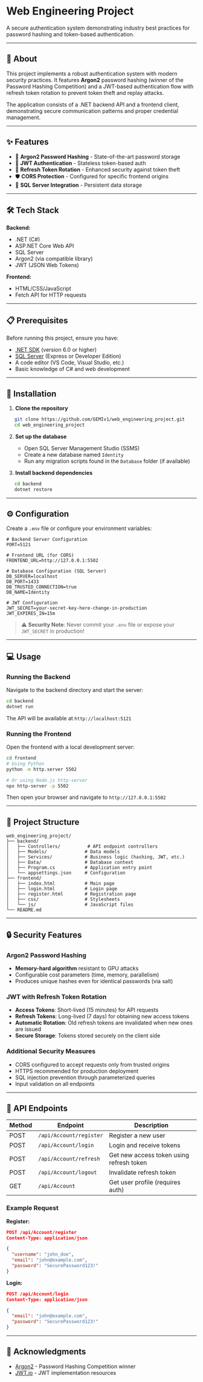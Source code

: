 # Web Engineering Project

A secure authentication system demonstrating industry best practices for password hashing and token-based authentication.

---

## 🧠 About

This project implements a robust authentication system with modern security practices. It features **Argon2** password hashing (winner of the Password Hashing Competition) and a JWT-based authentication flow with refresh token rotation to prevent token theft and replay attacks.

The application consists of a .NET backend API and a frontend client, demonstrating secure communication patterns and proper credential management.

---

## ✨ Features

- 🔐 **Argon2 Password Hashing** - State-of-the-art password storage
- 🎫 **JWT Authentication** - Stateless token-based auth
- 🔄 **Refresh Token Rotation** - Enhanced security against token theft
- 🛡️ **CORS Protection** - Configured for specific frontend origins
- 💾 **SQL Server Integration** - Persistent data storage

---

## 🛠️ Tech Stack

**Backend:**
- .NET (C#)
- ASP.NET Core Web API
- SQL Server
- Argon2 (via compatible library)
- JWT (JSON Web Tokens)

**Frontend:**
- HTML/CSS/JavaScript
- Fetch API for HTTP requests

---

## 📋 Prerequisites

Before running this project, ensure you have:

- [.NET SDK](https://dotnet.microsoft.com/download) (version 6.0 or higher)
- [SQL Server](https://www.microsoft.com/en-us/sql-server/sql-server-downloads) (Express or Developer Edition)
- A code editor (VS Code, Visual Studio, etc.)
- Basic knowledge of C# and web development

---

## 🚀 Installation

1. **Clone the repository**
```bash
   git clone https://github.com/GEMIv1/web_engineering_project.git
   cd web_engineering_project
```

2. **Set up the database**
   - Open SQL Server Management Studio (SSMS)
   - Create a new database named `Identity`
   - Run any migration scripts found in the `Database` folder (if available)

3. **Install backend dependencies**
```bash
   cd backend
   dotnet restore
```

---

## ⚙️ Configuration

Create a `.env` file or configure your environment variables:
```env
# Backend Server Configuration
PORT=5121

# Frontend URL (for CORS)
FRONTEND_URL=http://127.0.0.1:5502

# Database Configuration (SQL Server)
DB_SERVER=localhost
DB_PORT=1433
DB_TRUSTED_CONNECTION=true
DB_NAME=Identity

# JWT Configuration
JWT_SECRET=your-secret-key-here-change-in-production
JWT_EXPIRES_IN=15m
```

> ⚠️ **Security Note**: Never commit your `.env` file or expose your `JWT_SECRET` in production!

---

## 💻 Usage

### Running the Backend

Navigate to the backend directory and start the server:
```bash
cd backend
dotnet run
```

The API will be available at `http://localhost:5121`

### Running the Frontend

Open the frontend with a local development server:
```bash
cd frontend
# Using Python
python -m http.server 5502

# Or using Node.js http-server
npx http-server -p 5502
```

Then open your browser and navigate to `http://127.0.0.1:5502`

---

## 📁 Project Structure
```
web_engineering_project/
├── backend/
│   ├── Controllers/          # API endpoint controllers
│   ├── Models/              # Data models
│   ├── Services/            # Business logic (hashing, JWT, etc.)
│   ├── Data/                # Database context
│   ├── Program.cs           # Application entry point
│   └── appsettings.json     # Configuration
├── frontend/
│   ├── index.html           # Main page
│   ├── login.html           # Login page
│   ├── register.html        # Registration page
│   ├── css/                 # Stylesheets
│   └── js/                  # JavaScript files
└── README.md
```

---

## 🔒 Security Features

### Argon2 Password Hashing
- **Memory-hard algorithm** resistant to GPU attacks
- Configurable cost parameters (time, memory, parallelism)
- Produces unique hashes even for identical passwords (via salt)

### JWT with Refresh Token Rotation
- **Access Tokens**: Short-lived (15 minutes) for API requests
- **Refresh Tokens**: Long-lived (7 days) for obtaining new access tokens
- **Automatic Rotation**: Old refresh tokens are invalidated when new ones are issued
- **Secure Storage**: Tokens stored securely on the client side

### Additional Security Measures
- CORS configured to accept requests only from trusted origins
- HTTPS recommended for production deployment
- SQL injection prevention through parameterized queries
- Input validation on all endpoints

---

## 🔌 API Endpoints

| Method | Endpoint | Description |
|--------|----------|-------------|
| POST | `/api/Account/register` | Register a new user |
| POST | `/api/Account/login` | Login and receive tokens |
| POST | `/api/Account/refresh` | Get new access token using refresh token |
| POST | `/api/Account/logout` | Invalidate refresh token |
| GET | `/api/Account` | Get user profile (requires auth) |

### Example Request

**Register:**
```json
POST /api/Account/register
Content-Type: application/json

{
  "username": "john_doe",
  "email": "john@example.com",
  "password": "SecurePassword123!"
}
```

**Login:**
```json
POST /api/Account/login
Content-Type: application/json

{
  "email": "john@example.com",
  "password": "SecurePassword123!"
}
```

---

## 🙏 Acknowledgments

- [Argon2](https://github.com/P-H-C/phc-winner-argon2) - Password Hashing Competition winner
- [JWT.io](https://jwt.io/) - JWT implementation resources
